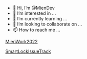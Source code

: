 - 👋 Hi, I’m @MienDev
- 👀 I’m interested in ...
- 🌱 I’m currently learning ...
- 💞️ I’m looking to collaborate on ...
- 📫 How to reach me ...

<!---
MienDev/MienDev is a ✨ special ✨ repository because its `README.md` (this file) appears on your GitHub profile.
You can click the Preview link to take a look at your changes.
--->


[MienWork2022](https://github.com/users/MienDev/projects/1)

[SmartLockIssueTrack]([SmartLockIssueTrack](https://github.com/MienDev/SmartLockIssueTrack/issues))
